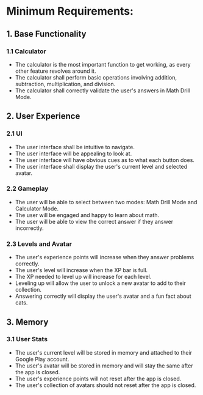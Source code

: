 # Minimum Requirements:

## 1. Base Functionality
   ### 1.1 Calculator
   -  The calculator is the most important function to get working, as every other feature revolves around it.
   -  The calculator shall perform basic operations involving addition, subtraction, multiplication, and division.
   -  The calculator shall correctly validate the user's answers in Math Drill Mode.
## 2. User Experience
   ### 2.1 UI
   -  The user interface shall be intuitive to navigate.
   -  The user interface will be appealing to look at.
   -  The user interface will have obvious cues as to what each button does.
   -  The user interface shall display the user's current level and selected avatar.
   ### 2.2 Gameplay
   -  The user will be able to select between two modes: Math Drill Mode and Calculator Mode.
   -  The user will be engaged and happy to learn about math.
   -  The user will be able to view the correct answer if they answer incorrectly.
   ### 2.3 Levels and Avatar
   -  The user's experience points will increase when they answer problems correctly.
   -  The user's level will increase when the XP bar is full.
   -  The XP needed to level up will increase for each level.
   -  Leveling up will allow the user to unlock a new avatar to add to their collection.
   -  Answering correctly will display the user's avatar and a fun fact about cats.
## 3. Memory
  ### 3.1 User Stats
   -  The user's current level will be stored in memory and attached to their Google Play account.
   -  The user's avatar will be stored in memory and will stay the same after the app is closed.
   -  The user's experience points will not reset after the app is closed.
   -  The user's collection of avatars should not reset after the app is closed. 
  
     
       
     
